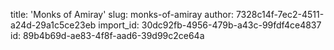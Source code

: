 title: 'Monks of Amiray​'
slug: monks-of-amiray
author: 7328c14f-7ec2-4511-a24d-29a1c5ce23eb
import_id: 30dc92fb-4956-479b-a43c-99fdf4ce4837
id: 89b4b69d-ae83-4f8f-aad6-39d99c2ce64a
